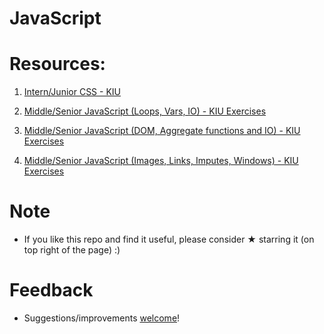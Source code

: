# JavaScript

# Resources:

1. [Intern/Junior CSS - KIU](https://github.com/vnikifirov/Engineer.FrontEnd/JavaScript/tree/master/TestPoint_001)

2. [Middle/Senior JavaScript (Loops, Vars, IO) - KIU Exercises](https://github.com/vnikifirov/Engineer.FrontEnd/JavaScript/tree/master/Web_001)

3. [Middle/Senior JavaScript (DOM, Aggregate functions and IO) - KIU Exercises](https://github.com/vnikifirov/Engineer.FrontEnd/JavaScript/tree/master/Web_002)

4. [Middle/Senior JavaScript (Images, Links, Imputes, Windows) - KIU Exercises](https://github.com/vnikifirov/Engineer.FrontEnd/JavaScript/tree/master/Web_003)

# Note

* If you like this repo and find it useful, please consider ★ starring it (on top right of the page) :)

# Feedback
* Suggestions/improvements [welcome](https://github.com/vnikifirov/Engineer.FrontEnd/issues)!
